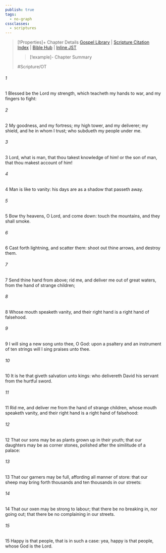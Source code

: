 ```yaml
---
publish: true
tags:
  - no-graph
cssclasses:
  - scriptures
---
```

>[!Properties]+ Chapter Details
>[Gospel Library](https://churchofjesuschrist.org/study/scriptures/ot/ps/144?lang=eng)    |    [Scripture Citation Index](https://scriptures.byu.edu/#07790::c07790)    |    [Bible Hub](https://biblehub.com/psalms/144.htm)    |    [Inline JST](https://scripturetoolbox.com/html/ic/Psalms/144.html)
>>[!example]- Chapter Summary
>> 
> 
>
>#Scripture/OT
###### 1
1 Blessed be the Lord my strength, which teacheth my hands to war, and my fingers to fight:
###### 2
2 My goodness, and my fortress; my high tower, and my deliverer; my shield, and he in whom I trust; who subdueth my people under me.
###### 3
3 Lord, what is man, that thou takest knowledge of him! or the son of man, that thou makest account of him!
###### 4
4 Man is like to vanity: his days are as a shadow that passeth away.
###### 5
5 Bow thy heavens, O Lord, and come down: touch the mountains, and they shall smoke.
###### 6
6 Cast forth lightning, and scatter them: shoot out thine arrows, and destroy them.
###### 7
7 Send thine hand from above; rid me, and deliver me out of great waters, from the hand of strange children;
###### 8
8 Whose mouth speaketh vanity, and their right hand is a right hand of falsehood.
###### 9
9 I will sing a new song unto thee, O God: upon a psaltery and an instrument of ten strings will I sing praises unto thee.
###### 10
10 It is he that giveth salvation unto kings: who delivereth David his servant from the hurtful sword.
###### 11
11 Rid me, and deliver me from the hand of strange children, whose mouth speaketh vanity, and their right hand is a right hand of falsehood:
###### 12
12 That our sons may be as plants grown up in their youth; that our daughters may be as corner stones, polished after the similitude of a palace:
###### 13
13 That our garners may be full, affording all manner of store: that our sheep may bring forth thousands and ten thousands in our streets:
###### 14
14 That our oxen may be strong to labour; that there be no breaking in, nor going out; that there be no complaining in our streets.
###### 15
15 Happy is that people, that is in such a case: yea, happy is that people, whose God is the Lord.
